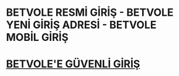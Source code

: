 # BETVOLE RESMİ GİRİŞ - BETVOLE YENİ GİRİŞ ADRESİ - BETVOLE MOBİL GİRİŞ
<h1><a href="https://shorturl.at/AT1lW" title="BETVOLE'E GÜVENLİ GİRİŞ">BETVOLE'E GÜVENLİ GİRİŞ</a></h1>
